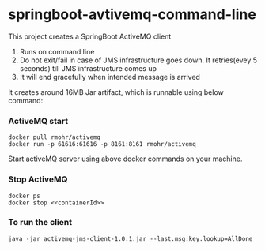 # springboot-avtivemq-command-line
This project creates a SpringBoot ActiveMQ client
1. Runs on command line
2. Do  not exit/fail in case of JMS infrastructure goes down. It retries(evey 5 seconds) till JMS infrastructure comes up
3. It will end gracefully when intended message is arrived

It creates around 16MB Jar artifact, which is runnable using below command:

### ActiveMQ start
    docker pull rmohr/activemq
    docker run -p 61616:61616 -p 8161:8161 rmohr/activemq

Start activeMQ server using above docker commands on your machine.

### Stop ActiveMQ
    docker ps
    docker stop <<containerId>>

### To run the client 
    java -jar activemq-jms-client-1.0.1.jar --last.msg.key.lookup=AllDone
